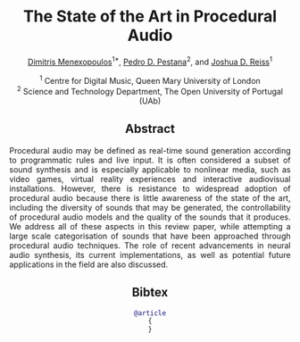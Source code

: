 <div align="center">

# The State of the Art in Procedural Audio

   [Dimitris Menexopoulos](https://linktr.ee/menexmusic)<sup>1*</sup>, [Pedro D. Pestana](https://www.cienciavitae.pt/portal/2714-8A7B-5CCA)<sup>2</sup>, and [Joshua D. Reiss](http://www.eecs.qmul.ac.uk/~josh/)<sup>1</sup>
  
<sup>1</sup> Centre for Digital Music, Queen Mary University of London<br>
<sup>2</sup> Science and Technology Department, The Open University of Portugal (UAb) <br>

  
## Abstract

  <p align="justify"> Procedural audio may be defined as real-time sound generation according to programmatic rules and live input. It is often considered a subset of sound synthesis and is especially applicable to nonlinear media, such as video games, virtual reality experiences and interactive audiovisual installations. However, there is resistance to widespread adoption of procedural audio because there is little awareness of the state of the art, including the diversity of sounds that may be generated, the controllability of procedural audio models and the quality of the sounds that it produces. We address all of these aspects in this review paper, while attempting a large scale categorisation of sounds that have been approached through procedural audio techniques. The role of recent advancements in neural audio synthesis, its current implementations, as well as potential future applications in the field are also discussed. </p> 
   
## Bibtex
  
```BibTex
@article
{
}
```
